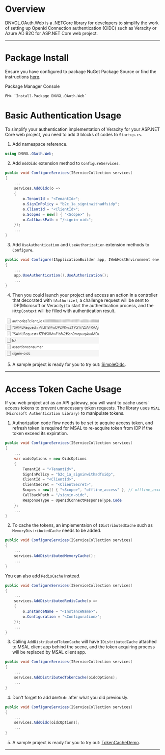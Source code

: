 
# Overview

DNVGL.OAuth.Web is a .NETCore library for developers to simplify the work of setting up OpenId Connection authentication (OIDC) such as Veracity or Azure AD B2C for ASP.NET Core web project.

---
# Package Install

Ensure you have configured to package NuGet Package Source or find the instructions [here](./PackageInstall.md).

Package Manager Console
```
PM> `Install-Package DNVGL.OAuth.Web`
```
# Basic Authentication Usage

To simplify your authentication implementation of Veracity for your ASP.NET Core web project, you need to add 3 blocks of codes to `Startup.cs`.

1. Add namespace reference. 

```csharp
using DNVGL.OAuth.Web;
```

2. Add `AddOidc` extension method to `ConfigureServices`.
```csharp
public void ConfigureServices(IServiceCollection services)
{
	...
	services.AddOidc(o =>
	{
		o.TenantId = "<TenantId>";
		o.SignInPolicy = "b2c_1a_signinwithadfsidp";
		o.ClientId = "<ClientId>";
		o.Scopes = new[] { "<Scope>" };
		o.CallbackPath = "/signin-oidc";
	});
	...
}
```

3. Add `UseAuthentication` and `UseAuthorization` extension methods to `Configure`.
```csharp
public void Configure(IApplicationBuilder app, IWebHostEnvironment env)
{
	...
	app.UseAuthentication().UseAuthorization();
	...
}
```

4. Then you could launch your project and access an action in a controller that decorated with `[Authorize]`, a challenge request will be sent to IDP(Microsoft or Veracity) to start the authentication process, and the `HttpContext` will be filled with authentication result. 

![](../images/DNVGL.OAuth.Web/challenge.png)

5. A sample project is ready for you to try out: [SimpleOidc](//SimpleOidc).

---

# Access Token Cache Usage

If you web project act as an API gateway, you will want to cache users' access tokens to prevent unnecessary token requests. The library uses `MSAL (Microsoft Authentication Library)` to manipulate tokens.

1. Authorization code flow needs to be set to acquire access token, and refresh token is required for MSAL to re-acquire token from IDP if the token exceed its expiration.

```csharp
public void ConfigureServices(IServiceCollection services)
{
	...
	var oidcOptions = new OidcOptions
	{
		TenantId = "<TenantId>",
		SignInPolicy = "b2c_1a_signinwithadfsidp",
		ClientId = "<ClientId>",
		ClientSecret = "<ClientSecret>",
		Scopes = new[] { "<Scope>", "offline_access" },	// offline_access is required to retrieve refresh_token.
		CallbackPath = "/signin-oidc",
		ResponseType = OpenIdConnectResponseType.Code
	};
	...
}
```

2. To cache the tokens, an implementaion of `IDistributedCache` such as `MemoryDistributedCache` needs to be added.

```csharp
public void ConfigureServices(IServiceCollection services)
{
	...
	services.AddDistributedMemoryCache();
	...
}
```

You can also add `RedisCache` instead.

```csharp
public void ConfigureServices(IServiceCollection services)
{
	...
	services.AddDistributedRedisCache(o =>
	{
		o.InstanceName = "<InstanceName>";
		o.Configuration = "<Configuration>";
	});
	...
}
```

3. Calling `AddDistributedTokenCache` will have `IDistributedCache` attached to MSAL client app behind the scene, and the token acquiring process will be replaced by MSAL client app.

```csharp
public void ConfigureServices(IServiceCollection services)
{
	...
	services.AddDistributedTokenCache(oidcOptions);
	...
}
```

4. Don't forget to add `AddOidc` after what you did previously.

```csharp
public void ConfigureServices(IServiceCollection services)
{
	...
	services.AddOidc(oidcOptions);
	...
}
```

5. A sample project is ready for you to try out: [TokenCacheDemo](//TokenCacheDemo).

---
